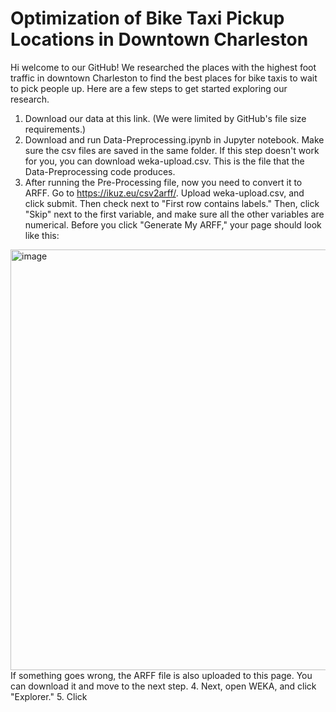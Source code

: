 # Optimization of Bike Taxi Pickup Locations in Downtown Charleston
Hi welcome to our GitHub! We researched the places with the highest foot traffic in downtown Charleston to find the best places for bike taxis to wait to pick people up. Here are a few steps to get started exploring our research.
  1. Download our data at this link. (We were limited by GitHub's file size requirements.)
  2. Download and run Data-Preprocessing.ipynb in Jupyter notebook. Make sure the csv files are saved in the same folder. If this step doesn't work for you, you can download weka-upload.csv. This is the file that the Data-Preprocessing code produces.
  3. After running the Pre-Processing file, now you need to convert it to ARFF. Go to https://ikuz.eu/csv2arff/. Upload weka-upload.csv, and click submit. Then check next to "First row contains labels." Then, click "Skip" next to the first variable, and make sure all the other variables are numerical. Before you click "Generate My ARFF," your page should look like this:
 <img width="673" alt="image" src="https://user-images.githubusercontent.com/78061469/165856836-382854c9-2ec1-40f6-85c4-c47bd3041114.png">
 If something goes wrong, the ARFF file is also uploaded to this page. You can download it and move to the next step.
  4. Next, open WEKA, and click "Explorer."
  5. Click 

